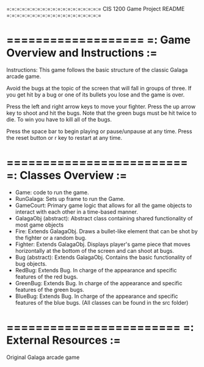 =:=:=:=:=:=:=:=:=:=:=:=:=:=:=:=:=:=:=
CIS 1200 Game Project README
=:=:=:=:=:=:=:=:=:=:=:=:=:=:=:=:=:=:=

===================
=: Game Overview and Instructions :=
===================

Instructions: This game follows the basic structure of the classic Galaga arcade game.

Avoid the bugs at the topic of the screen that will fall in groups of three. If you get hit by a bug or one of its bullets you lose and the game is over.

Press the left and right arrow keys to move your fighter. Press the up arrow key to shoot and hit the bugs. Note that the green bugs must be hit twice to die. To win you have to kill all of the bugs.

Press the space bar to begin playing or pause/unpause at any time. Press the reset button or r key to restart at any time.

=========================
=: Classes Overview :=
=========================

  - Game: code to run the game.
  - RunGalaga: Sets up frame to run the Game.
  - GameCourt: Primary game logic that allows for all the game objects to interact with each other
  in a time-based manner.
  - GalagaObj (abstract): Abstract class containing shared functionality of most game objects
  - Fire: Extends GalagaObj. Draws a bullet-like element that can be shot by the fighter or a random bug.
  - Fighter: Extends GalagaObj. Displays player's game piece that moves horizontally at the bottom of the
  screen and can shoot at bugs.
  - Bug (abstract): Extends GalagaObj. Contains the basic functionality of bug objects.
  - RedBug: Extends Bug. In charge of the appearance and specific features of the red bugs.
  - GreenBug: Extends Bug. In charge of the appearance and specific features of the green bugs.
  - BlueBug: Extends Bug. In charge of the appearance and specific features of the blue bugs.
(All classes can be found in the src folder)

========================
=: External Resources :=
========================

Original Galaga arcade game
